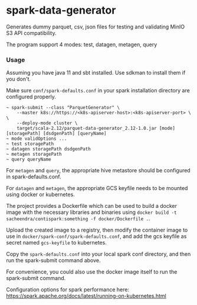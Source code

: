 # spark-data-generator
Generates dummy parquet, csv, json files for testing and validating MinIO S3 API compatibility.

The program support 4 modes: test, datagen, metagen, query

### Usage
Assuming you have java 11 and sbt installed. Use sdkman to install them if you don't.

Make sure `conf/spark-defaults.conf` in your spark installation directory are configured properly.

```
~ spark-submit --class "ParquetGenerator" \
    --master k8s://https://<k8s-apiserver-host>:<k8s-apiserver-port> \ \
    --deploy-mode cluster \
    target/scala-2.12/parquet-data-generator_2.12-1.0.jar [mode] [storagePath] [dsdgenPath] [queryName]
~ mode validOptions ...
~ test storagePath
~ datagen storagePath dsdgenPath
~ metagen storagePath
~ query queryName
```

For `metagen` and `query`, the appropriate hive metastore should be configured in spark-defaults.conf.

For `datagen` and `metagen`, the appropriate GCS keyfile needs to be mounted using docker or kubernetes.

The project provides a Dockerfile which can be used to build a docker image with the necessary libraries and binaries using `docker build -t sacheendra/contispark:something -f docker/Dockerfile .`.

Upload the created image to a registry, then modify the container image to use in `docker/spark-conf/spark-defaults.conf`, and add the gcs keyfile as secret named `gcs-keyfile` to kubernetes.

Copy the `spark-defaults.conf` into your local spark conf directory, and then run the spark-submit command above.

For convenience, you could also use the docker image itself to run the spark-submit command.

Configuration options for spark performance here: https://spark.apache.org/docs/latest/running-on-kubernetes.html
